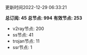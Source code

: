 更新时间2022-12-29 06:33:21

**总订阅: 45**
**总节点: 994**
**有效节点: 253**
- v2ray节点: 200
- ss节点: 41
- trojan节点: 11
- ssr节点: 1
